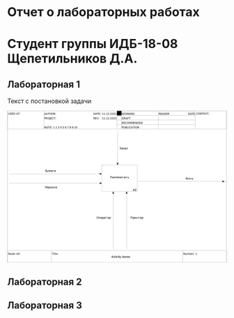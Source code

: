 # Отчет о лабораторных работах
# Студент группы ИДБ-18-08 Щепетильников Д.А.

## Лабораторная 1

Текст с постановкой задачи

![none](https://github.com/d4nnie/dshchepetilnikov.github.io/blob/main/laba1/model.png)

## Лабораторная 2

## Лабораторная 3
